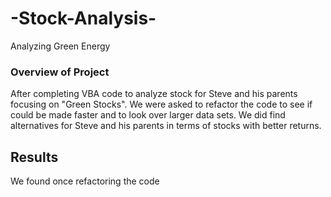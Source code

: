 # -Stock-Analysis-
Analyzing Green Energy
### Overview of Project
After completing VBA code to analyze stock for Steve and his parents focusing on "Green Stocks". We were asked to refactor the code to see if could be made faster and to look over larger data sets. We did find alternatives for Steve and his parents in terms of stocks with better returns.

## Results
We found once refactoring the code 
